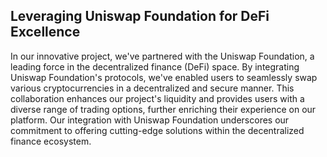 ## Leveraging Uniswap Foundation for DeFi Excellence

In our innovative project, we've partnered with the Uniswap Foundation, a leading force in the decentralized finance (DeFi) space. By integrating Uniswap Foundation's protocols, we've enabled users to seamlessly swap various cryptocurrencies in a decentralized and secure manner. This collaboration enhances our project's liquidity and provides users with a diverse range of trading options, further enriching their experience on our platform. Our integration with Uniswap Foundation underscores our commitment to offering cutting-edge solutions within the decentralized finance ecosystem.
